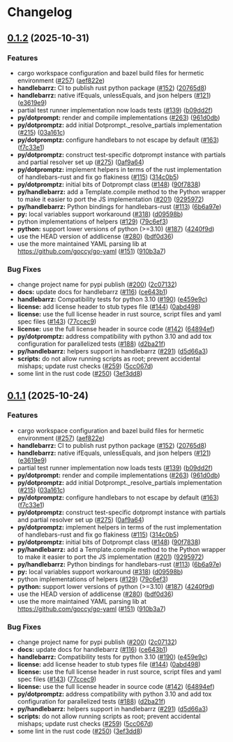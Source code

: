 # Changelog

## [0.1.2](https://github.com/google/dotprompt/compare/handlebarrz-0.1.1...handlebarrz-0.1.2) (2025-10-31)


### Features

* cargo workspace configuration and bazel build files for hermetic environment ([#257](https://github.com/google/dotprompt/issues/257)) ([aef822e](https://github.com/google/dotprompt/commit/aef822ed484d256ba95a3544e132a9b33e0dc02d))
* **handlebarrz:** CI to publish rust python package ([#152](https://github.com/google/dotprompt/issues/152)) ([20765d8](https://github.com/google/dotprompt/commit/20765d83c50537cf935fe461a24f5c86d970d787))
* **handlebarrz:** native ifEquals, unlessEquals, and json helpers ([#121](https://github.com/google/dotprompt/issues/121)) ([e3619e9](https://github.com/google/dotprompt/commit/e3619e906cd0b69d854ca50d798e36cf44c130bd))
* partial test runner implementation now loads tests ([#139](https://github.com/google/dotprompt/issues/139)) ([b09dd2f](https://github.com/google/dotprompt/commit/b09dd2f9b8029317ce484d6f32d5a3fb89f5f7e1))
* **py/dotprompt:** render and compile implementations ([#263](https://github.com/google/dotprompt/issues/263)) ([961d0db](https://github.com/google/dotprompt/commit/961d0dbbd9c2ce522252bc3d92f6dde4b7fe9cc1))
* **py/dotpromptz:** add initial Dotprompt._resolve_partials implementation ([#215](https://github.com/google/dotprompt/issues/215)) ([03a161c](https://github.com/google/dotprompt/commit/03a161c3440a680bc0df472f35efa155fe0d5151))
* **py/dotpromptz:** configure handlebars to not escape by default ([#163](https://github.com/google/dotprompt/issues/163)) ([f7c33e1](https://github.com/google/dotprompt/commit/f7c33e1303476fd473e803f930ac1e1f9e1d87c9))
* **py/dotpromptz:** construct test-specific dotprompt instance with partials and partial resolver set up ([#275](https://github.com/google/dotprompt/issues/275)) ([0af9a64](https://github.com/google/dotprompt/commit/0af9a64acf50278bdffda337e19c66fbb97e43a3))
* **py/dotpromptz:** implement helpers in terms of the rust implementation of handlebars-rust and fix go flakiness ([#115](https://github.com/google/dotprompt/issues/115)) ([314c0b5](https://github.com/google/dotprompt/commit/314c0b5182aaad25bf4cfccb8207faa60f63256f))
* **py/dotpromptz:** initial bits of Dotprompt class ([#148](https://github.com/google/dotprompt/issues/148)) ([90f7838](https://github.com/google/dotprompt/commit/90f78384a958d41d78dee48497a78dfde11f4476))
* **py/handlebarrz:** add a Template.compile method to the Python wrapper to make it easier to port the JS implementation ([#201](https://github.com/google/dotprompt/issues/201)) ([9295972](https://github.com/google/dotprompt/commit/92959720fbf2e8ee410d5b8c0c174c6ef464e667))
* **py/handlebarrz:** Python bindings for handlebars-rust ([#113](https://github.com/google/dotprompt/issues/113)) ([6b6a97e](https://github.com/google/dotprompt/commit/6b6a97e01acc49f53586eb5b8b2b410ae82ce6ce))
* **py:** local variables support workaround ([#318](https://github.com/google/dotprompt/issues/318)) ([d09598b](https://github.com/google/dotprompt/commit/d09598b969d5dbeaed3ca4136e903b4a2dc80531))
* python implementations of helpers ([#129](https://github.com/google/dotprompt/issues/129)) ([79c6ef3](https://github.com/google/dotprompt/commit/79c6ef3e9cc472fed3a832c00a1515ceef0981da))
* **python:** support lower versions of python (&gt;=3.10) ([#187](https://github.com/google/dotprompt/issues/187)) ([4240f9d](https://github.com/google/dotprompt/commit/4240f9d720891e350f9116aa4401ce6ea7fac5a3))
* use the HEAD version of addlicense ([#280](https://github.com/google/dotprompt/issues/280)) ([bdf0d36](https://github.com/google/dotprompt/commit/bdf0d36a430a363de4163f48394546cba884eaaf))
* use the more maintained YAML parsing lib at https://github.com/goccy/go-yaml ([#151](https://github.com/google/dotprompt/issues/151)) ([910b3a7](https://github.com/google/dotprompt/commit/910b3a72f3756296c3b01b96936a5bc4c9fa88ef))


### Bug Fixes

* change project name for pypi publish ([#200](https://github.com/google/dotprompt/issues/200)) ([2c07132](https://github.com/google/dotprompt/commit/2c0713264fb2c30bdc43f1bd9e51d416f96d1b7e))
* **docs:** update docs for handlebarrz ([#116](https://github.com/google/dotprompt/issues/116)) ([ce643b1](https://github.com/google/dotprompt/commit/ce643b1f5299ba2a6b214fb57965980d412c1a7b))
* **handlebarrz:** Compatibility tests for python 3.10 ([#190](https://github.com/google/dotprompt/issues/190)) ([e459e9c](https://github.com/google/dotprompt/commit/e459e9ce94f76d42615593987f99221b0f55a0d3))
* **license:** add license header to stub types file ([#144](https://github.com/google/dotprompt/issues/144)) ([0abd498](https://github.com/google/dotprompt/commit/0abd49848548f2148a37ec686d703126d8fe8504))
* **license:** use the full license header in rust source, script files and yaml spec files ([#143](https://github.com/google/dotprompt/issues/143)) ([77ccec9](https://github.com/google/dotprompt/commit/77ccec93a4bf5ccd65932a701676554866e68c6f))
* **license:** use the full license header in source code ([#142](https://github.com/google/dotprompt/issues/142)) ([64894ef](https://github.com/google/dotprompt/commit/64894ef898876b861c6c244d522f634cd8fcc842))
* **py/dotpromptz:** address compatibility with python 3.10 and add tox configuration for parallelized tests ([#188](https://github.com/google/dotprompt/issues/188)) ([d2ba21f](https://github.com/google/dotprompt/commit/d2ba21ff3e54f4ca4328b7e574bb6492699095bc))
* **py/handlebarrz:** helpers support in handlebarrz ([#291](https://github.com/google/dotprompt/issues/291)) ([d5d66a3](https://github.com/google/dotprompt/commit/d5d66a35858a068c2995b82fe54b62f0be4d057f))
* **scripts:** do not allow running scripts as root; prevent accidental mishaps; update rust checks ([#259](https://github.com/google/dotprompt/issues/259)) ([5cc067d](https://github.com/google/dotprompt/commit/5cc067dc44eaacab2e2dfa387bc79aa3f23d62c8))
* some lint in the rust code ([#250](https://github.com/google/dotprompt/issues/250)) ([3ef3dd8](https://github.com/google/dotprompt/commit/3ef3dd8ed98c0f5402b22fdba0e852074d2923e7))

## [0.1.1](https://github.com/google/dotprompt/compare/handlebarrz-v0.1.0...handlebarrz-0.1.1) (2025-10-24)


### Features

* cargo workspace configuration and bazel build files for hermetic environment ([#257](https://github.com/google/dotprompt/issues/257)) ([aef822e](https://github.com/google/dotprompt/commit/aef822ed484d256ba95a3544e132a9b33e0dc02d))
* **handlebarrz:** CI to publish rust python package ([#152](https://github.com/google/dotprompt/issues/152)) ([20765d8](https://github.com/google/dotprompt/commit/20765d83c50537cf935fe461a24f5c86d970d787))
* **handlebarrz:** native ifEquals, unlessEquals, and json helpers ([#121](https://github.com/google/dotprompt/issues/121)) ([e3619e9](https://github.com/google/dotprompt/commit/e3619e906cd0b69d854ca50d798e36cf44c130bd))
* partial test runner implementation now loads tests ([#139](https://github.com/google/dotprompt/issues/139)) ([b09dd2f](https://github.com/google/dotprompt/commit/b09dd2f9b8029317ce484d6f32d5a3fb89f5f7e1))
* **py/dotprompt:** render and compile implementations ([#263](https://github.com/google/dotprompt/issues/263)) ([961d0db](https://github.com/google/dotprompt/commit/961d0dbbd9c2ce522252bc3d92f6dde4b7fe9cc1))
* **py/dotpromptz:** add initial Dotprompt._resolve_partials implementation ([#215](https://github.com/google/dotprompt/issues/215)) ([03a161c](https://github.com/google/dotprompt/commit/03a161c3440a680bc0df472f35efa155fe0d5151))
* **py/dotpromptz:** configure handlebars to not escape by default ([#163](https://github.com/google/dotprompt/issues/163)) ([f7c33e1](https://github.com/google/dotprompt/commit/f7c33e1303476fd473e803f930ac1e1f9e1d87c9))
* **py/dotpromptz:** construct test-specific dotprompt instance with partials and partial resolver set up ([#275](https://github.com/google/dotprompt/issues/275)) ([0af9a64](https://github.com/google/dotprompt/commit/0af9a64acf50278bdffda337e19c66fbb97e43a3))
* **py/dotpromptz:** implement helpers in terms of the rust implementation of handlebars-rust and fix go flakiness ([#115](https://github.com/google/dotprompt/issues/115)) ([314c0b5](https://github.com/google/dotprompt/commit/314c0b5182aaad25bf4cfccb8207faa60f63256f))
* **py/dotpromptz:** initial bits of Dotprompt class ([#148](https://github.com/google/dotprompt/issues/148)) ([90f7838](https://github.com/google/dotprompt/commit/90f78384a958d41d78dee48497a78dfde11f4476))
* **py/handlebarrz:** add a Template.compile method to the Python wrapper to make it easier to port the JS implementation ([#201](https://github.com/google/dotprompt/issues/201)) ([9295972](https://github.com/google/dotprompt/commit/92959720fbf2e8ee410d5b8c0c174c6ef464e667))
* **py/handlebarrz:** Python bindings for handlebars-rust ([#113](https://github.com/google/dotprompt/issues/113)) ([6b6a97e](https://github.com/google/dotprompt/commit/6b6a97e01acc49f53586eb5b8b2b410ae82ce6ce))
* **py:** local variables support workaround ([#318](https://github.com/google/dotprompt/issues/318)) ([d09598b](https://github.com/google/dotprompt/commit/d09598b969d5dbeaed3ca4136e903b4a2dc80531))
* python implementations of helpers ([#129](https://github.com/google/dotprompt/issues/129)) ([79c6ef3](https://github.com/google/dotprompt/commit/79c6ef3e9cc472fed3a832c00a1515ceef0981da))
* **python:** support lower versions of python (&gt;=3.10) ([#187](https://github.com/google/dotprompt/issues/187)) ([4240f9d](https://github.com/google/dotprompt/commit/4240f9d720891e350f9116aa4401ce6ea7fac5a3))
* use the HEAD version of addlicense ([#280](https://github.com/google/dotprompt/issues/280)) ([bdf0d36](https://github.com/google/dotprompt/commit/bdf0d36a430a363de4163f48394546cba884eaaf))
* use the more maintained YAML parsing lib at https://github.com/goccy/go-yaml ([#151](https://github.com/google/dotprompt/issues/151)) ([910b3a7](https://github.com/google/dotprompt/commit/910b3a72f3756296c3b01b96936a5bc4c9fa88ef))


### Bug Fixes

* change project name for pypi publish ([#200](https://github.com/google/dotprompt/issues/200)) ([2c07132](https://github.com/google/dotprompt/commit/2c0713264fb2c30bdc43f1bd9e51d416f96d1b7e))
* **docs:** update docs for handlebarrz ([#116](https://github.com/google/dotprompt/issues/116)) ([ce643b1](https://github.com/google/dotprompt/commit/ce643b1f5299ba2a6b214fb57965980d412c1a7b))
* **handlebarrz:** Compatibility tests for python 3.10 ([#190](https://github.com/google/dotprompt/issues/190)) ([e459e9c](https://github.com/google/dotprompt/commit/e459e9ce94f76d42615593987f99221b0f55a0d3))
* **license:** add license header to stub types file ([#144](https://github.com/google/dotprompt/issues/144)) ([0abd498](https://github.com/google/dotprompt/commit/0abd49848548f2148a37ec686d703126d8fe8504))
* **license:** use the full license header in rust source, script files and yaml spec files ([#143](https://github.com/google/dotprompt/issues/143)) ([77ccec9](https://github.com/google/dotprompt/commit/77ccec93a4bf5ccd65932a701676554866e68c6f))
* **license:** use the full license header in source code ([#142](https://github.com/google/dotprompt/issues/142)) ([64894ef](https://github.com/google/dotprompt/commit/64894ef898876b861c6c244d522f634cd8fcc842))
* **py/dotpromptz:** address compatibility with python 3.10 and add tox configuration for parallelized tests ([#188](https://github.com/google/dotprompt/issues/188)) ([d2ba21f](https://github.com/google/dotprompt/commit/d2ba21ff3e54f4ca4328b7e574bb6492699095bc))
* **py/handlebarrz:** helpers support in handlebarrz ([#291](https://github.com/google/dotprompt/issues/291)) ([d5d66a3](https://github.com/google/dotprompt/commit/d5d66a35858a068c2995b82fe54b62f0be4d057f))
* **scripts:** do not allow running scripts as root; prevent accidental mishaps; update rust checks ([#259](https://github.com/google/dotprompt/issues/259)) ([5cc067d](https://github.com/google/dotprompt/commit/5cc067dc44eaacab2e2dfa387bc79aa3f23d62c8))
* some lint in the rust code ([#250](https://github.com/google/dotprompt/issues/250)) ([3ef3dd8](https://github.com/google/dotprompt/commit/3ef3dd8ed98c0f5402b22fdba0e852074d2923e7))

